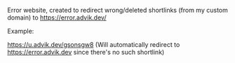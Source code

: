 Error website, created to redirect wrong/deleted shortlinks (from my custom domain) to https://error.advik.dev/

Example:

https://u.advik.dev/gsonsgw8 (Will automatically redirect to https://error.advik.dev since there's no such shortlink)